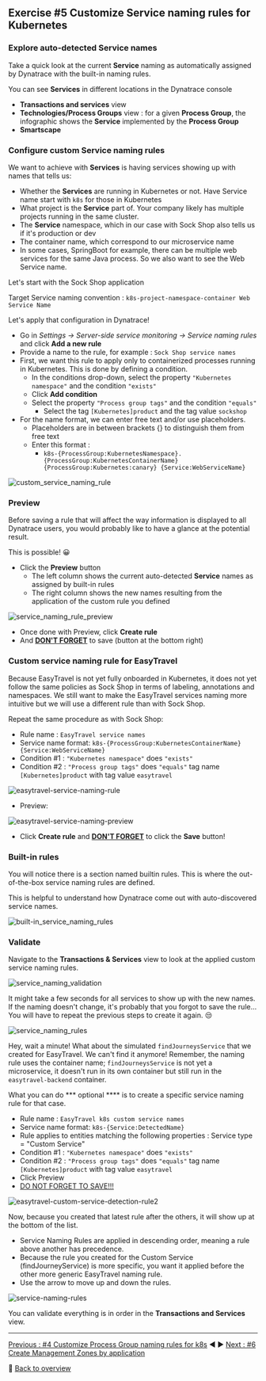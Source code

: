 ## Exercise #5 Customize Service naming rules for Kubernetes

### Explore auto-detected Service names

Take a quick look at the current <b>Service</b> naming as automatically assigned by Dynatrace with the built-in naming rules.

You can see <b>Services</b> in different locations in the Dynatrace console

- <b>Transactions and services</b> view
- <b>Technologies/Process Groups</b> view : for a given <b>Process Group</b>, the infographic shows the <b>Service</b> implemented by the <b>Process Group</b>
- <b>Smartscape</b>

### Configure custom Service naming rules

We want to achieve with <b>Services</b> is having services showing up with names that tells us:

- Whether the <b>Services</b> are running in Kubernetes or not. Have Service name start with `k8s` for those in Kubernetes
- What project is the <b>Service</b> part of. Your company likely has multiple projects running in the same cluster.
- The <b>Service</b> namespace, which in our case with Sock Shop also tells us if it's production or dev
- The container name, which correspond to our microservice name
- In some cases, SpringBoot for example, there can be multiple web services for the same Java process. So we also want to see the Web Service name. 

Let's start with the Sock Shop application

Target Service naming convention :  `k8s-project-namespace-container Web Service Name`

Let's apply that configuration in Dynatrace!

- Go in <i>Settings -> Server-side service monitoring -> Service naming rules</i> and click <b>Add a new rule</b>
- Provide a name to the rule, for example : `Sock Shop service names`
- First, we want this rule to apply only to containerized processes running in Kubernetes. This is done by defining a condition.
  - In the conditions drop-down, select the property `"Kubernetes namespace"` and the condition `"exists"`
  - Click <b>Add condition</b>
  - Select the property `"Process group tags"` and the condition `"equals"`
    - Select the tag `[Kubernetes]product` and the tag value `sockshop`
- For the name format, we can enter free text and/or use placeholders.
  - Placeholders are in between brackets {} to distinguish them from free text
  - Enter this format : 
    - `k8s-{ProcessGroup:KubernetesNamespace}.{ProcessGroup:KubernetesContainerName} {ProcessGroup:Kubernetes:canary} {Service:WebServiceName}`

![custom_service_naming_rule](../../assets/images/sockshop-service-naming-rule.png)

### Preview 

Before saving a rule that will affect the way information is displayed to all Dynatrace users, you would probably like to have a glance at the potential result. 

This is possible! :grinning:

- Click the <b>Preview</b> button
  - The left column shows the current auto-detected <b>Service</b> names as assigned by built-in rules
  - The right column shows the new names resulting from the application of the custom rule you defined

![service_naming_rule_preview](../../assets/images/sockshop-service-naming-preview.png)

- Once done with Preview, click <b>Create rule</b>
- And <u><b>DON'T FORGET</b></u> to save (button at the bottom right)

### Custom service naming rule for EasyTravel

Because EasyTravel is not yet fully onboarded in Kubernetes, it does not yet follow the same policies as Sock Shop in terms of labeling, annotations and namespaces. We still want to make the EasyTravel services naming more intuitive but we will use a different rule than with Sock Shop.

Repeat the same procedure as with Sock Shop:

- Rule name : `EasyTravel service names`
- Service name format: `k8s-{ProcessGroup:KubernetesContainerName} {Service:WebServiceName}`
- Condition #1 : `"Kubernetes namespace"` does `"exists"`
- Condition #2 : `"Process group tags"` does `"equals"` tag name `[Kubernetes]product` with tag value `easytravel`

![easytravel-service-naming-rule](../../assets/images/easytravel-service-naming-rule.png)

 - Preview:

![easytravel-service-naming-preview](../../assets/images/easytravel-service-naming-preview.png)

- Click <b>Create rule</b> and <u><b>DON'T FORGET</b></u> to click the <b>Save</b> button!

### Built-in rules

You will notice there is a section named builtin rules. This is where the out-of-the-box service naming rules are defined. 

This is helpful to understand how Dynatrace come out with auto-discovered service names. 

![built-in_service_naming_rules](../../assets/images/built-in_service_naming_rules.png)

### Validate

Navigate to the <b>Transactions & Services</b> view to look at the applied custom service naming rules.

![service_naming_validation](../../assets/images/service_naming_validation.png)

It might take a few seconds for all services to show up with the new names. If the naming doesn't change, it's probably that you forgot to save the rule... You will have to repeat the previous steps to create it again. :unamused:

![service_naming_rules](../../assets/images/service_naming_rules.png)

Hey, wait a minute! What about the simulated `findJourneysService` that we created for EasyTravel. We can't find it anymore!
Remember, the naming rule uses the container name; `findJourneysService` is not yet a microservice, it doesn't run in its own container but still run in the `easytravel-backend` container.

What you can do *** optional **** is to create a specific service naming rule for that case.

- Rule name : `EasyTravel k8s custom service names`
- Service name format: `k8s-{Service:DetectedName}`
- Rule applies to entities matching the following properties : Service type = "Custom Service"
- Condition #1 : `"Kubernetes namespace"` does `"exists"`
- Condition #2 : `"Process group tags"` does `"equals"` tag name `[Kubernetes]product` with tag value `easytravel`
- Click Preview
- <u>DO NOT FORGET TO SAVE!!!</u>

![easytravel-custom-service-detection-rule2](../../assets/images/easytravel-custom-service-detection-rule2.png)

Now, because you created that latest rule after the others, it will show up at the bottom of the list.

- Service Naming Rules are applied in descending order, meaning a rule above another has precedence.
- Because the rule you created for the Custom Service (findJourneyService) is more specific, you want it applied before the other more generic EasyTravel naming rule. 
- Use the arrow to move up and down the rules.

![service-naming-rules](../../assets/images/service-naming-rules.png)

You can validate everything is in order in the <b>Transactions and Services</b> view.

---

[Previous : #4 Customize Process Group naming rules for k8s](../04_Customize_PG_naming_rules) :arrow_backward: :arrow_forward: [Next : #6 Create Management Zones by application](../06_Management_Zones_by_application)

:arrow_up_small: [Back to overview](../)

